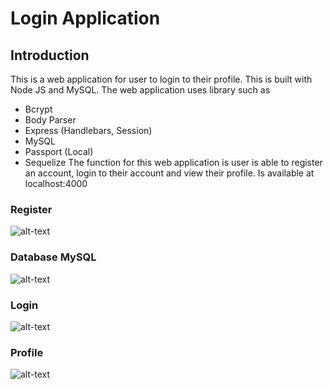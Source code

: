 # Login Application
## Introduction
This is a web application for user to login to their profile. This is built with Node JS and MySQL. The web application uses library such as 
- Bcrypt
- Body Parser
- Express (Handlebars, Session)
- MySQL
- Passport (Local)
- Sequelize
The function for this web application is user is able to register an account, login to their account and view their profile.
Is available at localhost:4000

### Register
![alt-text](https://ibb.co/b64XSJy)
### Database MySQL
![alt-text](https://ibb.co/xjBXpZB)
### Login
![alt-text](https://ibb.co/jvyR5v6)
### Profile
![alt-text](https://ibb.co/M1gDTnp)
